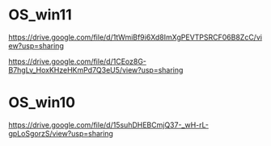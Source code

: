 # OS_win11
https://drive.google.com/file/d/1tWmiBf9i6Xd8ImXgPEVTPSRCF06B8ZcC/view?usp=sharing

https://drive.google.com/file/d/1CEoz8G-B7hgLv_HoxKHzeHKmPd7Q3eU5/view?usp=sharing

# OS_win10
https://drive.google.com/file/d/15suhDHEBCmjQ37-_wH-rL-gpLoSgorzS/view?usp=sharing
